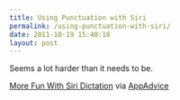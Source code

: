 ```yaml
---
title: Using Punctuation with Siri
permalink: /using-punctuation-with-siri/
date: 2011-10-19 15:40:18
layout: post
---
```


Seems a lot harder than it needs to be. 

[More Fun With Siri Dictation](http://blog.crushapps.com/2011-10-more-fun-with-siri-dictation/) via [AppAdvice](http://appadvice.com/appnn/2011-10-get-serious-with-siri)